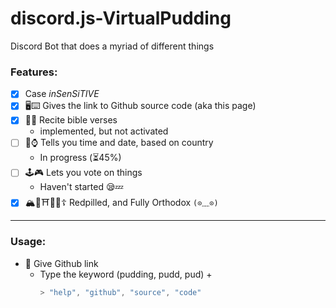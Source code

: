 # discord.js-VirtualPudding
Discord Bot that does a myriad of different things

### Features:
- [x] Case *inSenSiTIVE*
- [x] 🖥⌨ Gives the link to Github source code (aka this page)
- [x] 🍞🙏 Recite bible verses 
  - implemented, but not activated 
- [ ] 📆⌚ Tells you time and date, based on country 
  - In progress (⏳45%)
- [ ] 🕹🎮 Lets you vote on things 
  - Haven't started 😪💤
- [x] 🏔🌸⛩🎌🚅☦ Redpilled, and Fully Orthodox `(⊙﹏⊙)`

---

### Usage:
- 🐙 Give Github link
  - Type the keyword (pudding, pudd, pud) + 
    ```js
    > "help", "github", "source", "code"
    ```